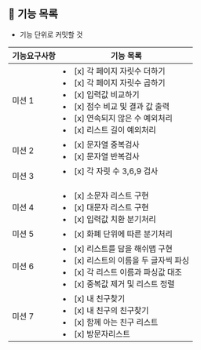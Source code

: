 ## 🚀 기능 목록

- 기능 단위로 커밋할 것

| 기능요구사항  | 기능 목록                                                                                                                                                                  |    
|---------|------------------------------------------------------------------------------------------------------------------------------------------------------------------------|
| 미션 1    | <li> [x] 각 페이지 자릿수 더하기 </li> <li> [x] 각 페이지 자릿수 곱하기 </li> <li> [x] 입력값 비교하기</li> <li> [x] 점수 비교 및 결과 값 출력 </li> <li> [x] 연속되지 않은 수 예외처리</li> <li> [x] 리스트 길이 예외처리</li> |
| 미션 2    | <li> [x] 문자열 중복검사</li> <li> [x] 문자열 반복검사</li>                                                                                                                          |
| 미션 3    | <li> [x] 각 자릿 수 3,6,9 검사</li>　                                                                                                                                         |
| 미션 4    | <li> [x] 소문자 리스트 구현</li> <li> [x] 대문자 리스트 구현</li> <li> [x] 입력값 치환 분기처리</li>                                                                                            |
| 미션 5    | <li> [x] 화폐 단위에 따른 분기처리</li>                                                                                                                                           |
| 미션 6    | <li> [x] 리스트를 담을 해쉬맵 구현</li><li> [x] 리스트의 이름을 두 글자씩 파싱</li> <li> [x] 각 리스트 이름과 파싱값 대조</li><li> [x] 중복값 제거 및 리스트 정렬</li>                                                |
| 미션 7    | <li> [x] 내 친구찾기</li> <li> [x] 내 친구의 친구찾기</li> <li> [x] 함께 아는 친구 리스트</li><li> [x] 방문자리스트</li>                                                                           |


